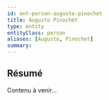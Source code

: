 ```yaml
---
id: ent-person-augusto-pinochet
title: Augusto Pinochet
type: entity
entityClass: person
aliases: [Augusto, Pinochet]
summary:
---
```


## Résumé
Contenu à venir…
